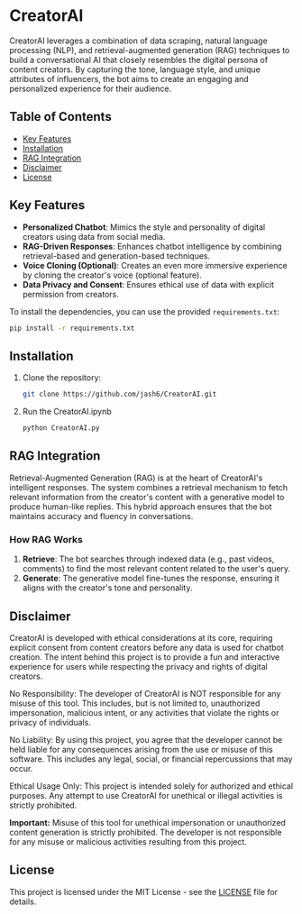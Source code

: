 # CreatorAI

CreatorAI leverages a combination of data scraping, natural language processing (NLP), and retrieval-augmented generation (RAG) techniques to build a conversational AI that closely resembles the digital persona of content creators. By capturing the tone, language style, and unique attributes of influencers, the bot aims to create an engaging and personalized experience for their audience.

## Table of Contents
- [Key Features](#key-features)
- [Installation](#installation)
- [RAG Integration](#rag-integration)
- [Disclaimer](#disclaimer)
- [License](#license)

## Key Features
- **Personalized Chatbot**: Mimics the style and personality of digital creators using data from social media.
- **RAG-Driven Responses**: Enhances chatbot intelligence by combining retrieval-based and generation-based techniques.
- **Voice Cloning (Optional)**: Creates an even more immersive experience by cloning the creator's voice (optional feature).
- **Data Privacy and Consent**: Ensures ethical use of data with explicit permission from creators.

To install the dependencies, you can use the provided `requirements.txt`:
```bash
pip install -r requirements.txt
```

## Installation
1. Clone the repository:
   ```bash
   git clone https://github.com/jash6/CreatorAI.git
   ```
2. Run the CreatorAI.ipynb
   ```bash
   python CreatorAI.py
   ```
## RAG Integration
Retrieval-Augmented Generation (RAG) is at the heart of CreatorAI's intelligent responses. The system combines a retrieval mechanism to fetch relevant information from the creator's content with a generative model to produce human-like replies. This hybrid approach ensures that the bot maintains accuracy and fluency in conversations.

### How RAG Works
1. **Retrieve**: The bot searches through indexed data (e.g., past videos, comments) to find the most relevant content related to the user's query.
2. **Generate**: The generative model fine-tunes the response, ensuring it aligns with the creator's tone and personality.

## Disclaimer
CreatorAI is developed with ethical considerations at its core, requiring explicit consent from content creators before any data is used for chatbot creation. The intent behind this project is to provide a fun and interactive experience for users while respecting the privacy and rights of digital creators.

No Responsibility: The developer of CreatorAI is NOT responsible for any misuse of this tool. This includes, but is not limited to, unauthorized impersonation, malicious intent, or any activities that violate the rights or privacy of individuals.

No Liability: By using this project, you agree that the developer cannot be held liable for any consequences arising from the use or misuse of this software. This includes any legal, social, or financial repercussions that may occur.

Ethical Usage Only: This project is intended solely for authorized and ethical purposes. Any attempt to use CreatorAI for unethical or illegal activities is strictly prohibited.

**Important:** Misuse of this tool for unethical impersonation or unauthorized content generation is strictly prohibited. The developer is not responsible for any misuse or malicious activities resulting from this project.

## License
This project is licensed under the MIT License - see the [LICENSE](LICENSE) file for details.
